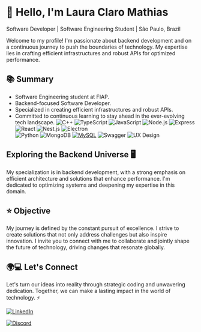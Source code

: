 
# 👋 Hello, I'm Laura Claro Mathias

 Software Developer | Software Engineering Student | São Paulo, Brazil

Welcome to my profile! I'm passionate about backend development and on a continuous journey to push the boundaries of technology. My expertise lies in crafting efficient infrastructures and robust APIs for optimized performance.

## 📚 Summary

- Software Engineering student at FIAP.
- Backend-focused Software Developer.
- Specialized in creating efficient infrastructures and robust APIs.
- Committed to continuous learning to stay ahead in the ever-evolving tech landscape.
![C++](https://img.shields.io/badge/-C%2B%2B-%2300599C?style=for-the-badge&logo=c%2B%2B&logoColor=white) 
![TypeScript](https://img.shields.io/badge/-TypeScript-%23007ACC?style=for-the-badge&logo=typescript&logoColor=white) 
![JavaScript](https://img.shields.io/badge/-JavaScript-%23F7DF1E?style=for-the-badge&logo=javascript&logoColor=white) 
![Node.js](https://img.shields.io/badge/-Node.js-%23339933?style=for-the-badge&logo=node.js&logoColor=white) 
![Express](https://img.shields.io/badge/-Express-%23000000?style=for-the-badge&logo=express&logoColor=white) 
![React](https://img.shields.io/badge/-React-%2361DAFB?style=for-the-badge&logo=react&logoColor=white) 
![Nest.js](https://img.shields.io/badge/-Nest.js-%23E0234E?style=for-the-badge&logo=nestjs&logoColor=white) 
![Electron](https://img.shields.io/badge/-Electron-%234478E6?style=for-the-badge&logo=electron&logoColor=white)  
![Python](https://img.shields.io/badge/-Python-%233776AB?style=for-the-badge&logo=python&logoColor=white) 
![MongoDB](https://img.shields.io/badge/-MongoDB-%2347A248?style=for-the-badge&logo=mongodb&logoColor=white) 
[![MySQL](https://img.shields.io/badge/-MySQL-%234479A1?style=for-the-badge&logo=mysql&logoColor=white)](https://www.mysql.com/) 
![Swagger](https://img.shields.io/badge/-Swagger-%23purple?style=for-the-badge&logo=swagger) ![UX Design](https://img.shields.io/badge/-UX%20Design-%23430098?style=for-the-badge)



          

## Exploring the Backend Universe 🖥️

My specialization is in backend development, with a strong emphasis on efficient architecture and solutions that enhance performance. I'm dedicated to optimizing systems and deepening my expertise in this domain.

## ⭐ Objective

My journey is defined by the constant pursuit of excellence. I strive to create solutions that not only address challenges but also inspire innovation. I invite you to connect with me to collaborate and jointly shape the future of technology, driving changes that resonate globally.

## 🌍💻 Let's Connect
Let's turn our ideas into reality through strategic coding and unwavering dedication. Together, we can make a lasting impact in the world of technology. ⚡

  <a href="https://www.linkedin.com/in/laura-claro-mathias-580965222/" target="_blank">
    <img loading="lazy" src="https://img.shields.io/badge/-LinkedIn-%230077B5?style=for-the-badge&logo=linkedin&logoColor=white" alt="LinkedIn">
  </a>
  
 [![Discord](https://img.shields.io/badge/-Discord-%232c3e50?style=for-the-badge&logo=discord&logoColor=white)](https://cep7004)
  
